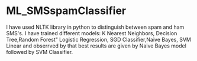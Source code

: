 # ML_SMSspamClassifier
I have used NLTK library in python to distinguish between spam and ham SMS's. I have trained different models: K Nearest Neighbors, Decision Tree,Random Forest" Logistic Regression, SGD Classifier,Naive Bayes, SVM Linear and obserrved by that best results are given by Naive Bayes model followed by SVM Classifier.
